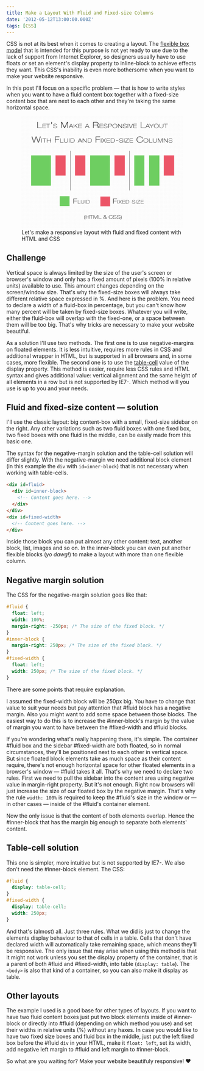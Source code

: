 ```yaml
---
title: Make a Layout With Fluid and Fixed-size Columns
date: '2012-05-12T13:00:00.000Z'
tags: [CSS]
---
```


CSS is not at its best when it comes to creating a layout. The [flexible box model](http://www.html5rocks.com/en/tutorials/flexbox/quick/) that is intended for this purpose is not yet ready to use due to the lack of support from Internet Explorer, so designers usually have to use floats or set an element's display property to inline-block to achieve effects they want. This CSS's inability is even more bothersome when you want to make your website responsive.

In this post I'll focus on a specific problem — that is how to write styles when you want to have a fluid content box together with a fixed-size content box that are next to each other and they're taking the same horizontal space.

<figure>
  <img src="./fluid-and-fixed-size.png">
  <figcaption>Let's make a responsive layout with fluid and fixed content with HTML and CSS</figcaption>
</figure>

## Challenge

Vertical space is always limited by the size of the user's screen or browser's window and only has a fixed amount of pixels (100% in relative units) available to use. This amount changes depending on the screen/window size. That's why the fixed-size boxes will always take different relative space expressed in %. And here is the problem. You need to declare a width of a fluid-box in percentage, but you can't know how many percent will be taken by fixed-size boxes. Whatever you will write, either the fluid-box will overlap with the fixed-one, or a space between them will be too big. That's why tricks are necessary to make your website beautiful.

As a solution I'll use two methods. The first one is to use negative-margins on floated elements. It is less intuitive, requires more rules in CSS and additional wrapper in HTML, but is supported in all browsers and, in some cases, more flexible. The second one is to use the [table-cell](http://www.w3.org/TR/CSS2/tables.html#value-def-table-cell) value of the display property. This method is easier, require less CSS rules and HTML syntax and gives additional value: vertical alignment and the same height of all elements in a row but is not supported by IE7-. Which method will you use is up to you and your needs.

## Fluid and fixed-size content — solution

I'll use the classic layout: big content-box with a small, fixed-size sidebar on the right. Any other variations such as two fluid boxes with one fixed box, two fixed boxes with one fluid in the middle, can be easily made from this basic one.

The syntax for the negative-margin solution and the table-cell solution will differ slightly. With the negative-margin we need additional block element (in this example the `div` with `id=inner-block`) that is not necessary when working with table-cells.

```html
<div id=fluid>
  <div id=inner-block> 
    <!-- Content goes here. --> 
  </div>
</div>
<div id=fixed-width>
  <!-- Content goes here. -->
</div>
```

Inside those block you can put almost any other content: text, another block, list, images and so on. In the inner-block you can even put another flexible blocks (_yo dawg!_) to make a layout with more than one flexible column.

## Negative margin solution

The CSS for the negative-margin solution goes like that:

```css
#fluid {
  float: left;
  width: 100%;
  margin-right: -250px; /* The size of the fixed block. */
}
#inner-block {
  margin-right: 250px; /* The size of the fixed block. */
}
#fixed-width {
  float: left;
  width: 250px; /* The size of the fixed block. */
}
```

There are some points that require explanation.

I assumed the fixed-width block will be 250px big. You have to change that value to suit your needs but pay attention that #fluid block has a negative margin. Also you might want to add some space between those blocks. The easiest way to do this is to increase the #inner-block's margin by the value of margin you want to have between the #fixed-width and #fluid blocks.

If you're wondering what's really happening there, it's simple. The container #fluid box and the sidebar #fixed-width are both floated, so in normal circumstances, they'll be positioned next to each other in vertical space. But since floated block elements take as much space as their content require, there's not enough horizontal space for other floated elements in a browser's window — #fluid takes it all. That's why we need to declare two rules. First we need to pull the sidebar into the content area using negative value in margin-right property. But it's not enough. Right now browsers will just increase the size of our floated box by the negative margin. That's why the rule `width: 100%` is required to keep the #fluid's size in the window or — in other cases — inside of the #fluid's container element.

Now the only issue is that the content of both elements overlap. Hence the #inner-block that has the margin big enough to separate both elements' content.

## Table-cell solution

This one is simpler, more intuitive but is not supported by IE7-. We also don't need the #inner-block element. The CSS:

```css
#fluid {
  display: table-cell;
}
#fixed-width {
  display: table-cell;
  width: 250px;
}
```

And that's (almost) all. Just three rules. What we did is just to change the elements display behaviour to that of cells in a table. Cells that don't have declared width will automatically take remaining space, which means they'll be responsive. The only issue that may arise when using this method is that it might not work unless you set the display property of the container, that is a parent of both #fluid and #fixed-width, into table (`display: table`). The `<body>` is also that kind of a container, so you can also make it display as table.

## Other layouts

The example I used is a good base for other types of layouts. If you want to have two fluid content boxes just put two block elements inside of #inner-block or directly into #fluid (depending on which method you use) and set their widths in relative units (%) without any haxes. In case you would like to have two fixed size boxes and fluid box in the middle, just put the left fixed box before the #fluid `div` in your HTML, make it `float: left`, set its width, add negative left margin to #fluid and left margin to #inner-block.

So what are you waiting for? Make your website beautifuly responsive! ♥

